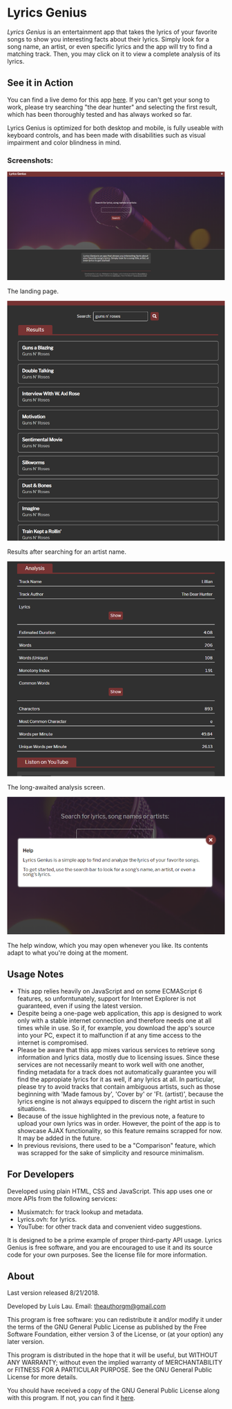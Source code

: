 # Lyrics Genius

*Lyrics Genius* is an entertainment app that takes the lyrics of your favorite songs to show you interesting facts about their lyrics. Simply look for a song name, an artist, or even specific lyrics and the app will try to find a matching track. Then, you may click on it to view a complete analysis of its lyrics.

## See it in Action

You can find a live demo for this app [here](https://theauthorgh.github.io/lyrics-genius/). If you can't get your song to work, please try searching "the dear hunter" and selecting the first result, which has been thoroughly tested and has always worked so far.

Lyrics Genius is optimized for both desktop and mobile, is fully useable with keyboard controls, and has been made with disabilities such as visual impairment and color blindness in mind.

### Screenshots:

![Screenshot of the Landing Page](https://github.com/TheAuthorGH/lyrics-genius/blob/master/screenshots/01.PNG?raw=true)

The landing page.

![Screenshot of the results for a search query](https://github.com/TheAuthorGH/lyrics-genius/blob/master/screenshots/02.PNG?raw=true)

Results after searching for an artist name.

![Screenshot of the analysis screen](https://github.com/TheAuthorGH/lyrics-genius/blob/master/screenshots/03.PNG?raw=true)

The long-awaited analysis screen.

![Screenshot of the help window](https://github.com/TheAuthorGH/lyrics-genius/blob/master/screenshots/04.PNG?raw=true)

The help window, which you may open whenever you like. Its contents adapt to what you're doing at the moment.

## Usage Notes
* This app relies heavily on JavaScript and on some ECMAScript 6 features, so unforntunately, support for Internet Explorer is not guaranteed, even if using the latest version.
* Despite being a one-page web application, this app is designed to work only with a stable internet connection and therefore needs one at all times while in use. So if, for example, you download the app's source into your PC, expect it to malfunction if at any time access to the internet is compromised.
* Please be aware that this app mixes various services to retrieve song information and lyrics data, mostly due to licensing issues. Since these services are not necessarily meant to work well with one another, finding metadata for a track does not automatically guarantee you will find the appropiate lyrics for it as well, if any lyrics at all. In particular, please try to avoid tracks that contain ambiguous artists, such as those beginning with 'Made famous by', 'Cover by' or 'Ft. (artist)', because the lyrics engine is not always equipped to discern the right artist in such situations.
* Because of the issue highlighted in the previous note, a feature to upload your own lyrics was in order. However, the point of the app is to showcase AJAX functionality, so this feature remains scrapped for now. It may be added in the future.
* In previous revisions, there used to be a "Comparison" feature, which was scrapped for the sake of simplicity and resource minimalism.

## For Developers
Developed using plain HTML, CSS and JavaScript. This app uses one or more APIs from the following services:

* Musixmatch: for track lookup and metadata.
* Lyrics.ovh: for lyrics.
* YouTube: for other track data and convenient video suggestions.

It is designed to be a prime example of proper third-party API usage. Lyrics Genius is free software, and you are encouraged to use it and its source code for your own purposes. See the license file for more information.

## About

Last version released 8/21/2018.

Developed by Luis Lau.
Email: theauthorgm@gmail.com

This program is free software: you can redistribute it and/or modify it under the terms of the GNU General Public License as published by the Free Software Foundation, either version 3 of the License, or (at your option) any later version.

This program is distributed in the hope that it will be useful, but WITHOUT ANY WARRANTY; without even the implied warranty of MERCHANTABILITY or FITNESS FOR A PARTICULAR PURPOSE. See the GNU General Public License for more details.

You should have received a copy of the GNU General Public License along with this program. If not, you can find it [here](https://www.gnu.org/licenses/>).
